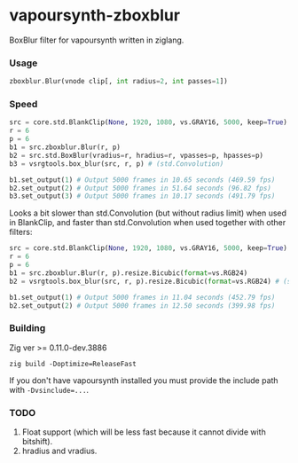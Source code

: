 # vapoursynth-zboxblur
BoxBlur filter for vapoursynth written in ziglang.

### Usage
```python
zboxblur.Blur(vnode clip[, int radius=2, int passes=1])
```

### Speed
```python
src = core.std.BlankClip(None, 1920, 1080, vs.GRAY16, 5000, keep=True)
r = 6
p = 6
b1 = src.zboxblur.Blur(r, p)
b2 = src.std.BoxBlur(vradius=r, hradius=r, vpasses=p, hpasses=p)
b3 = vsrgtools.box_blur(src, r, p) # (std.Convolution)

b1.set_output(1) # Output 5000 frames in 10.65 seconds (469.59 fps)
b2.set_output(2) # Output 5000 frames in 51.64 seconds (96.82 fps)
b3.set_output(3) # Output 5000 frames in 10.17 seconds (491.79 fps)
```
Looks a bit slower than std.Convolution (but without radius limit) when used in BlankClip, and faster than std.Convolution when used together with other filters:
```python
src = core.std.BlankClip(None, 1920, 1080, vs.GRAY16, 5000, keep=True)
r = 6
p = 6
b1 = src.zboxblur.Blur(r, p).resize.Bicubic(format=vs.RGB24)
b2 = vsrgtools.box_blur(src, r, p).resize.Bicubic(format=vs.RGB24) # (std.Convolution)

b1.set_output(1) # Output 5000 frames in 11.04 seconds (452.79 fps)
b2.set_output(2) # Output 5000 frames in 12.50 seconds (399.98 fps)
```

### Building
Zig ver >= 0.11.0-dev.3886

``zig build -Doptimize=ReleaseFast``

If you don't have vapoursynth installed you must provide the include path with ``-Dvsinclude=...``.

### TODO
1. Float support (which will be less fast because it cannot divide with bitshift).
2. hradius and vradius.